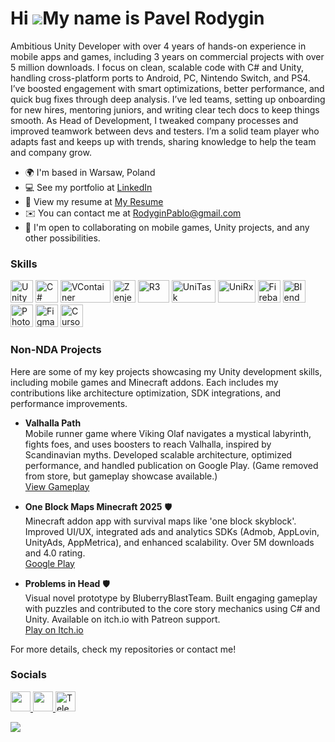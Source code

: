 Hi ![](https://user-images.githubusercontent.com/18350557/176309783-0785949b-9127-417c-8b55-ab5a4333674e.gif)My name is Pavel Rodygin
=======================================================================================================================================
Ambitious Unity Developer with over 4 years of hands-on experience in mobile apps and games, including 3 years on commercial projects with over 5 million downloads. I focus on clean, scalable code with C# and Unity, handling cross-platform ports to Android, PC, Nintendo Switch, and PS4. I’ve boosted engagement with smart optimizations, better performance, and quick bug fixes through deep analysis.
I’ve led teams, setting up onboarding for new hires, mentoring juniors, and writing clear tech docs to keep things smooth. As Head of Development, I tweaked company processes and improved teamwork between devs and testers. I’m a solid team player who adapts fast and keeps up with trends, sharing knowledge to help the team and company grow.
* 🌍 I'm based in Warsaw, Poland
* 💻 See my portfolio at [LinkedIn](https://www.linkedin.com/in/pavel-rodygin)
* 📄 View my resume at [My Resume](https://docs.google.com/document/d/1bRBEm7o-Sh4t0CP76oQashDS_YL69raQOfUPMtbY6Nw/edit?usp=sharing)
* ✉️ You can contact me at [RodyginPablo@gmail.com](mailto:RodyginPablo@gmail.com)
* 🤝 I'm open to collaborating on mobile games, Unity projects, and any other possibilities.
### Skills
<p align="left">
<a href="https://unity.com/" target="_blank" rel="noreferrer"><img src="https://cdn.simpleicons.org/unity/000000" width="36" height="36" alt="Unity" /></a>
<a href="https://docs.microsoft.com/en-us/dotnet/csharp/" target="_blank" rel="noreferrer"><img src="https://raw.githubusercontent.com/danielcranney/readme-generator/main/public/icons/skills/csharp-colored.svg" width="36" height="36" alt="C#" /></a>
<a href="https://github.com/hadashiA/VContainer" target="_blank" rel="noreferrer"><img src="https://img.shields.io/badge/VContainer-7B68EE?style=flat&logo=unity&logoColor=white" width="80" height="36" alt="VContainer" /></a>
<a href="https://github.com/modesttree/Zenject" target="_blank" rel="noreferrer"><img src="https://raw.githubusercontent.com/modesttree/Zenject/master/Documentation/Images/PNG_Zenject-colour%20(1).png" width="36" height="36" alt="Zenject" /></a>
<a href="https://github.com/Cysharp/R3" target="_blank" rel="noreferrer"><img src="https://img.shields.io/badge/R3-9C27B0?style=flat&logo=reactivex&logoColor=white" width="50" height="36" alt="R3" /></a>
<a href="https://github.com/Cysharp/UniTask" target="_blank" rel="noreferrer"><img src="https://img.shields.io/badge/UniTask-FF9500?style=flat&logo=unity&logoColor=white" width="70" height="36" alt="UniTask" /></a>
<a href="https://github.com/neuecc/UniRx" target="_blank" rel="noreferrer"><img src="https://img.shields.io/badge/UniRx-1E88E5?style=flat&logo=reactivex&logoColor=white" width="60" height="36" alt="UniRx" /></a>
<a href="https://firebase.google.com/" target="_blank" rel="noreferrer"><img src="https://raw.githubusercontent.com/danielcranney/readme-generator/main/public/icons/skills/firebase-colored.svg" width="36" height="36" alt="Firebase" /></a>
<a href="https://www.blender.org/" target="_blank" rel="noreferrer"><img src="https://raw.githubusercontent.com/danielcranney/readme-generator/main/public/icons/skills/blender-colored.svg" width="36" height="36" alt="Blender" /></a>
<a href="https://www.adobe.com/uk/products/photoshop.html" target="_blank" rel="noreferrer"><img src="https://raw.githubusercontent.com/danielcranney/readme-generator/main/public/icons/skills/photoshop-colored.svg" width="36" height="36" alt="Photoshop" /></a>
<a href="https://www.figma.com/" target="_blank" rel="noreferrer"><img src="https://raw.githubusercontent.com/danielcranney/readme-generator/main/public/icons/skills/figma-colored.svg" width="36" height="36" alt="Figma" /></a>
<a href="https://cursor.sh/" target="_blank" rel="noreferrer"><img src="https://cursor.sh/brand/icon.svg" width="36" height="36" alt="Cursor" /></a>
</p>

### Non-NDA Projects
Here are some of my key projects showcasing my Unity development skills, including mobile games and Minecraft addons. Each includes my contributions like architecture optimization, SDK integrations, and performance improvements.

- **Valhalla Path**   
  Mobile runner game where Viking Olaf navigates a mystical labyrinth, fights foes, and uses boosters to reach Valhalla, inspired by Scandinavian myths. Developed scalable architecture, optimized performance, and handled publication on Google Play. (Game removed from store, but gameplay showcase available.)  
  [View Gameplay](https://developmate.pro/valhallapath)

- **One Block Maps Minecraft 2025** 🛡️  
  Minecraft addon app with survival maps like 'one block skyblock'. Improved UI/UX, integrated ads and analytics SDKs (Admob, AppLovin, UnityAds, AppMetrica), and enhanced scalability. Over 5M downloads and 4.0 rating.  
  [Google Play](https://play.google.com/store/apps/details?id=com.mpcenewmods.oneblockskyblocksurvv2&hl=en&gl=us)

- **Problems in Head** 🛡️                                                                                                
  Visual novel prototype by BluberryBlastTeam. Built engaging gameplay with puzzles and contributed to the core story mechanics using C# and Unity. Available on itch.io with Patreon support.                           
  [Play on Itch.io](https://blueberry-blast-team.itch.io/problems-in-head)              

For more details, check my repositories or contact me!

### Socials
<p align="left"> <a href="https://www.github.com/PavelRodygin" target="_blank" rel="noreferrer"> <picture> <source media="(prefers-color-scheme: dark)" srcset="https://raw.githubusercontent.com/danielcranney/readme-generator/main/public/icons/socials/github-dark.svg" /> <source media="(prefers-color-scheme: light)" srcset="https://raw.githubusercontent.com/danielcranney/readme-generator/main/public/icons/socials/github.svg" /> <img src="https://raw.githubusercontent.com/danielcranney/readme-generator/main/public/icons/socials/github.svg" width="32" height="32" /> </picture> </a> <a href="https://www.linkedin.com/in/pavel-rodygin" target="_blank" rel="noreferrer"> <picture> <source media="(prefers-color-scheme: dark)" srcset="https://raw.githubusercontent.com/danielcranney/readme-generator/main/public/icons/socials/linkedin-dark.svg" /> <source media="(prefers-color-scheme: light)" srcset="https://raw.githubusercontent.com/danielcranney/readme-generator/main/public/icons/socials/linkedin.svg" /> <img src="https://raw.githubusercontent.com/danielcranney/readme-generator/main/public/icons/socials/linkedin.svg" width="32" height="32" /> </picture> </a> <a href="https://t.me/pablo_rodygin" target="_blank" rel="noreferrer"><img src="https://cdn.simpleicons.org/telegram/26A5E4" width="32" height="32" alt="Telegram" /></a></p>

![](https://komarev.com/ghpvc/?username=PavelRodygin&style=for-the-badge)
